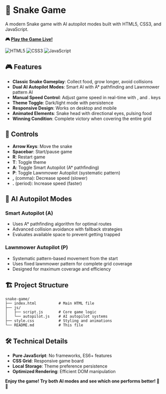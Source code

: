 # 🐍 Snake Game

A modern Snake game with AI autopilot modes built with HTML5, CSS3, and JavaScript.

**🎮 [Play the Game Live!](https://foxeronthepath.github.io/snake-game/)**

![HTML5](https://img.shields.io/badge/HTML5-E34F26?logo=html5&logoColor=white) ![CSS3](https://img.shields.io/badge/CSS3-1572B6?logo=css3&logoColor=white) ![JavaScript](https://img.shields.io/badge/JavaScript-F7DF1E?logo=javascript&logoColor=black)

## 🎮 Features

- **Classic Snake Gameplay**: Collect food, grow longer, avoid collisions
- **Dual AI Autopilot Modes**: Smart AI with A* pathfinding and Lawnmower pattern AI
- **Manual Speed Control**: Adjust game speed in real-time with , and . keys
- **Theme Toggle**: Dark/light mode with persistence
- **Responsive Design**: Works on desktop and mobile
- **Animated Elements**: Snake head with directional eyes, pulsing food
- **Winning Condition**: Complete victory when covering the entire grid

## 🎯 Controls

- **Arrow Keys**: Move the snake
- **Spacebar**: Start/pause game
- **R**: Restart game
- **T**: Toggle theme
- **A**: Toggle Smart Autopilot (A* pathfinding)
- **P**: Toggle Lawnmower Autopilot (systematic pattern)
- **,** (comma): Decrease speed (slower)
- **.** (period): Increase speed (faster)

## 🤖 AI Autopilot Modes

### Smart Autopilot (A)
- Uses A* pathfinding algorithm for optimal routes
- Advanced collision avoidance with fallback strategies
- Evaluates available space to prevent getting trapped

### Lawnmower Autopilot (P)
- Systematic pattern-based movement from the start
- Uses fixed lawnmower pattern for complete grid coverage
- Designed for maximum coverage and efficiency

## 🏗️ Project Structure

```
snake-game/
├── index.html          # Main HTML file
├── js/
│   ├── script.js       # Core game logic
│   └── autopilot.js    # AI autopilot systems
├── style.css           # Styling and animations
└── README.md           # This file
```

## 🛠️ Technical Details

- **Pure JavaScript**: No frameworks, ES6+ features
- **CSS Grid**: Responsive game board
- **Local Storage**: Theme preference persistence
- **Optimized Rendering**: Efficient DOM manipulation

**Enjoy the game! Try both AI modes and see which one performs better! 🐍🤖**